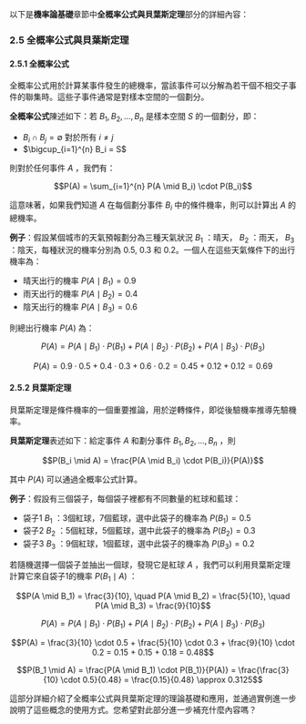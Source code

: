 以下是**機率論基礎**章節中**全概率公式與貝葉斯定理**部分的詳細內容：

### 2.5 全概率公式與貝葉斯定理

#### 2.5.1 全概率公式
全概率公式用於計算某事件發生的總機率，當該事件可以分解為若干個不相交子事件的聯集時。這些子事件通常是對樣本空間的一個劃分。

**全概率公式**陳述如下：若  $`B_1, B_2, \ldots, B_n`$  是樣本空間  $`S`$  的一個劃分，即：
-  $`B_i \cap B_j = \emptyset`$  對於所有  $`i \neq j`$ 
-  $`\bigcup_{i=1}^{n} B_i = S`$ 

則對於任何事件  $`A`$ ，我們有：

```math
P(A) = \sum_{i=1}^{n} P(A \mid B_i) \cdot P(B_i)
```


這意味著，如果我們知道  $`A`$  在每個劃分事件  $`B_i`$  中的條件機率，則可以計算出  $`A`$  的總機率。

**例子**：假設某個城市的天氣預報劃分為三種天氣狀況  $`B_1`$ ：晴天， $`B_2`$ ：雨天， $`B_3`$ ：陰天，每種狀況的機率分別為 0.5, 0.3 和 0.2。一個人在這些天氣條件下的出行機率為：
- 晴天出行的機率  $`P(A \mid B_1) = 0.9`$ 
- 雨天出行的機率  $`P(A \mid B_2) = 0.4`$ 
- 陰天出行的機率  $`P(A \mid B_3) = 0.6`$ 

則總出行機率  $`P(A)`$  為：

```math
P(A) = P(A \mid B_1) \cdot P(B_1) + P(A \mid B_2) \cdot P(B_2) + P(A \mid B_3) \cdot P(B_3)
```


```math
P(A) = 0.9 \cdot 0.5 + 0.4 \cdot 0.3 + 0.6 \cdot 0.2 = 0.45 + 0.12 + 0.12 = 0.69
```


#### 2.5.2 貝葉斯定理
貝葉斯定理是條件機率的一個重要推論，用於逆轉條件，即從後驗機率推導先驗機率。

**貝葉斯定理**表述如下：給定事件  $`A`$  和劃分事件  $`B_1, B_2, \ldots, B_n`$ ，則

```math
P(B_i \mid A) = \frac{P(A \mid B_i) \cdot P(B_i)}{P(A)}
```

其中  $`P(A)`$  可以通過全概率公式計算。

**例子**：假設有三個袋子，每個袋子裡都有不同數量的紅球和藍球：
- 袋子1  $`B_1`$ ：3個紅球，7個藍球，選中此袋子的機率為  $`P(B_1) = 0.5`$ 
- 袋子2  $`B_2`$ ：5個紅球，5個藍球，選中此袋子的機率為  $`P(B_2) = 0.3`$ 
- 袋子3  $`B_3`$ ：9個紅球，1個藍球，選中此袋子的機率為  $`P(B_3) = 0.2`$ 

若隨機選擇一個袋子並抽出一個球，發現它是紅球  $`A`$ ，我們可以利用貝葉斯定理計算它來自袋子1的機率  $`P(B_1 \mid A)`$ ：

```math
P(A \mid B_1) = \frac{3}{10}, \quad P(A \mid B_2) = \frac{5}{10}, \quad P(A \mid B_3) = \frac{9}{10}
```


```math
P(A) = P(A \mid B_1) \cdot P(B_1) + P(A \mid B_2) \cdot P(B_2) + P(A \mid B_3) \cdot P(B_3)
```


```math
P(A) = \frac{3}{10} \cdot 0.5 + \frac{5}{10} \cdot 0.3 + \frac{9}{10} \cdot 0.2 = 0.15 + 0.15 + 0.18 = 0.48
```


```math
P(B_1 \mid A) = \frac{P(A \mid B_1) \cdot P(B_1)}{P(A)} = \frac{\frac{3}{10} \cdot 0.5}{0.48} = \frac{0.15}{0.48} \approx 0.3125
```


這部分詳細介紹了全概率公式與貝葉斯定理的理論基礎和應用，並通過實例進一步說明了這些概念的使用方式。您希望對此部分進一步補充什麼內容嗎？